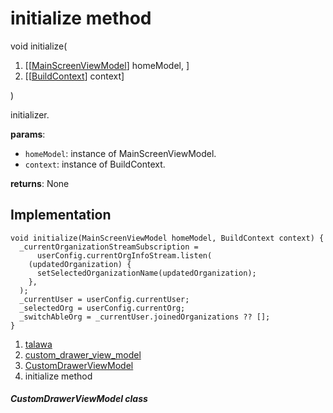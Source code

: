 
<div>

# initialize method

</div>


void initialize(

1.  [[[MainScreenViewModel](../../view_model_main_screen_view_model/MainScreenViewModel-class.md)]
    homeModel, ]
2.  [[[BuildContext](https://api.flutter.dev/flutter/widgets/BuildContext-class.html)]
    context]

)



initializer.

**params**:

-   `homeModel`: instance of MainScreenViewModel.
-   `context`: instance of BuildContext.

**returns**: None



## Implementation

``` language-dart
void initialize(MainScreenViewModel homeModel, BuildContext context) {
  _currentOrganizationStreamSubscription =
      userConfig.currentOrgInfoStream.listen(
    (updatedOrganization) {
      setSelectedOrganizationName(updatedOrganization);
    },
  );
  _currentUser = userConfig.currentUser;
  _selectedOrg = userConfig.currentOrg;
  _switchAbleOrg = _currentUser.joinedOrganizations ?? [];
}
```







1.  [talawa](../../index.md)
2.  [custom_drawer_view_model](../../view_model_widgets_view_models_custom_drawer_view_model/)
3.  [CustomDrawerViewModel](../../view_model_widgets_view_models_custom_drawer_view_model/CustomDrawerViewModel-class.md)
4.  initialize method

##### CustomDrawerViewModel class







